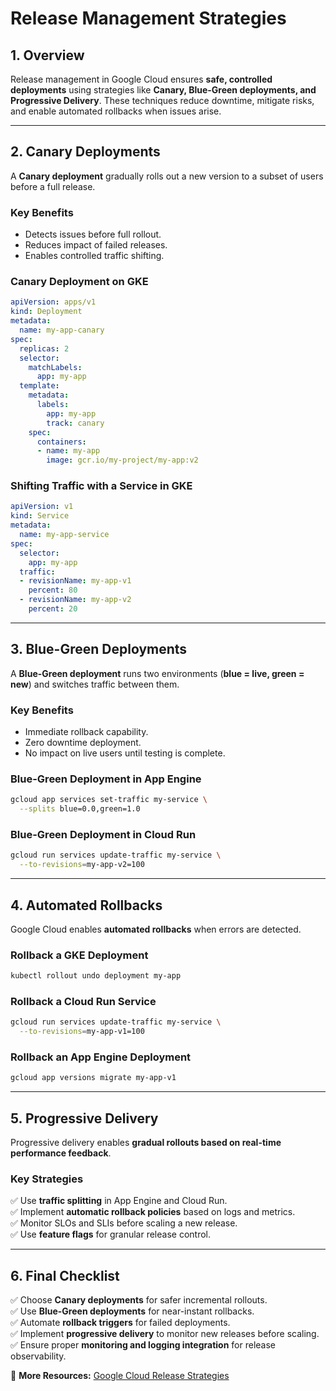 # Release Management Strategies

## 1. Overview
Release management in Google Cloud ensures **safe, controlled deployments** using strategies like **Canary, Blue-Green deployments, and Progressive Delivery**. These techniques reduce downtime, mitigate risks, and enable automated rollbacks when issues arise.

---

## 2. Canary Deployments
A **Canary deployment** gradually rolls out a new version to a subset of users before a full release.

### **Key Benefits**
- Detects issues before full rollout.
- Reduces impact of failed releases.
- Enables controlled traffic shifting.

### **Canary Deployment on GKE**
```yaml
apiVersion: apps/v1
kind: Deployment
metadata:
  name: my-app-canary
spec:
  replicas: 2
  selector:
    matchLabels:
      app: my-app
  template:
    metadata:
      labels:
        app: my-app
        track: canary
    spec:
      containers:
      - name: my-app
        image: gcr.io/my-project/my-app:v2
```

### **Shifting Traffic with a Service in GKE**
```yaml
apiVersion: v1
kind: Service
metadata:
  name: my-app-service
spec:
  selector:
    app: my-app
  traffic:
  - revisionName: my-app-v1
    percent: 80
  - revisionName: my-app-v2
    percent: 20
```

---

## 3. Blue-Green Deployments
A **Blue-Green deployment** runs two environments (**blue = live, green = new**) and switches traffic between them.

### **Key Benefits**
- Immediate rollback capability.
- Zero downtime deployment.
- No impact on live users until testing is complete.

### **Blue-Green Deployment in App Engine**
```sh
gcloud app services set-traffic my-service \
  --splits blue=0.0,green=1.0
```

### **Blue-Green Deployment in Cloud Run**
```sh
gcloud run services update-traffic my-service \
  --to-revisions=my-app-v2=100
```

---

## 4. Automated Rollbacks
Google Cloud enables **automated rollbacks** when errors are detected.

### **Rollback a GKE Deployment**
```sh
kubectl rollout undo deployment my-app
```

### **Rollback a Cloud Run Service**
```sh
gcloud run services update-traffic my-service \
  --to-revisions=my-app-v1=100
```

### **Rollback an App Engine Deployment**
```sh
gcloud app versions migrate my-app-v1
```

---

## 5. Progressive Delivery
Progressive delivery enables **gradual rollouts based on real-time performance feedback**.

### **Key Strategies**
✅ Use **traffic splitting** in App Engine and Cloud Run.  
✅ Implement **automatic rollback policies** based on logs and metrics.  
✅ Monitor SLOs and SLIs before scaling a new release.  
✅ Use **feature flags** for granular release control.  

---

## 6. Final Checklist
✅ Choose **Canary deployments** for safer incremental rollouts.  
✅ Use **Blue-Green deployments** for near-instant rollbacks.  
✅ Automate **rollback triggers** for failed deployments.  
✅ Implement **progressive delivery** to monitor new releases before scaling.  
✅ Ensure proper **monitoring and logging integration** for release observability.  

📌 **More Resources:** [Google Cloud Release Strategies](https://cloud.google.com/architecture/application-deployment-strategies)


